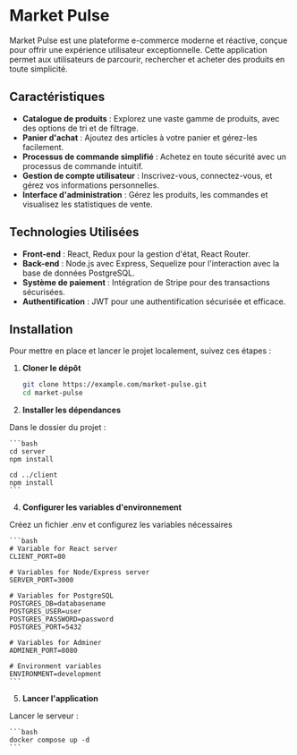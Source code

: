 # Market Pulse

Market Pulse est une plateforme e-commerce moderne et réactive, conçue pour offrir une expérience utilisateur exceptionnelle. Cette application permet aux utilisateurs de parcourir, rechercher et acheter des produits en toute simplicité.

## Caractéristiques

- **Catalogue de produits** : Explorez une vaste gamme de produits, avec des options de tri et de filtrage.
- **Panier d'achat** : Ajoutez des articles à votre panier et gérez-les facilement.
- **Processus de commande simplifié** : Achetez en toute sécurité avec un processus de commande intuitif.
- **Gestion de compte utilisateur** : Inscrivez-vous, connectez-vous, et gérez vos informations personnelles.
- **Interface d'administration** : Gérez les produits, les commandes et visualisez les statistiques de vente.

## Technologies Utilisées

- **Front-end** : React, Redux pour la gestion d'état, React Router.
- **Back-end** : Node.js avec Express, Sequelize pour l'interaction avec la base de données PostgreSQL.
- **Système de paiement** : Intégration de Stripe pour des transactions sécurisées.
- **Authentification** : JWT pour une authentification sécurisée et efficace.

## Installation

Pour mettre en place et lancer le projet localement, suivez ces étapes :

1. **Cloner le dépôt**

   ```bash
   git clone https://example.com/market-pulse.git
   cd market-pulse
   ```

2. **Installer les dépendances**

Dans le dossier du projet :

    ```bash
    cd server
    npm install

    cd ../client
    npm install
    ```

4. **Configurer les variables d'environnement**

Créez un fichier .env et configurez les variables nécessaires 

    ```bash
    # Variable for React server
    CLIENT_PORT=80

    # Variables for Node/Express server
    SERVER_PORT=3000

    # Variables for PostgreSQL
    POSTGRES_DB=databasename
    POSTGRES_USER=user
    POSTGRES_PASSWORD=password
    POSTGRES_PORT=5432

    # Variables for Adminer
    ADMINER_PORT=8080

    # Environment variables
    ENVIRONMENT=development
    ```

5. **Lancer l'application**

Lancer le serveur :

    ```bash
    docker compose up -d
    ```
